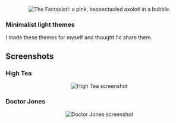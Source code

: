 <p align="center"><img src="https://i.imgur.com/SEed7Nk.png" title="source: imgur.com" alt="The Factsolotl: a pink, bespectacled  axolotl in a bubble."/></p>

### Minimalist light themes

I made these themes for myself and thought I'd share them.

## Screenshots

### High Tea

<p align="center"><img src="https://i.imgur.com/worx7LY.png" alt="High Tea screenshot"></p>

### Doctor Jones

<p align="center"><img src="https://i.imgur.com/8bLbpMW.png" alt="Doctor Jones screenshot"></p>
